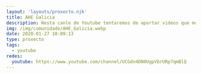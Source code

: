 ```yaml
---
layout: 'layouts/proxecto.njk'
title: AHE Galicia
description: Nesta canle de Youtube tentaremos de aportar videos que mostren comportamentos dos herpetos galegos.
img: /img/comunidade/AHE_Galicia.webp
date: 2020-01-27 10:09:13
type: proxecto
tags:
  - youtube
redes:
  youtube: https://www.youtube.com/channel/UCGdn4DN0UgpVbrURp7qmBlQ
---
```

